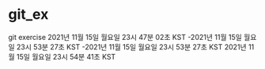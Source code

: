 # git_ex
git exercise
2021년 11월 15일 월요일 23시 47분 02초 KST
-2021년 11월 15일 월요일 23시 53분 27초 KST
-2021년 11월 15일 월요일 23시 53분 27초 KST
2021년 11월 15일 월요일 23시 54분 41초 KST
